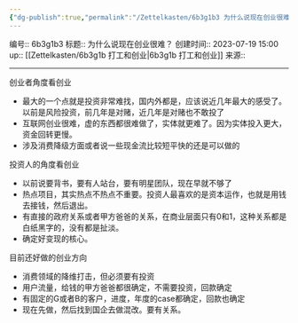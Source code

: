 ```yaml
---
{"dg-publish":true,"permalink":"/Zettelkasten/6b3g1b3 为什么说现在创业很难？/","dgPassFrontmatter":true}
---
```


编号:: 6b3g1b3
标题:: 为什么说现在创业很难？
创建时间:: 2023-07-19 15:00
up:: [[Zettelkasten/6b3g1b 打工和创业\|6b3g1b 打工和创业]]
来源:: 

---

创业者角度看创业
- 最大的一个点就是投资非常难找，国内外都是，应该说近几年最大的感受了。以前是风险投资，前几年是对赌，近几年是对赌也不敢投了
- 互联网创业很难，虚的东西都很难做了，实体就更难了。因为实体投入更大，资金回转更慢。
- 涉及消费降级方面或者说一些现金流比较短平快的还是可以做的

投资人的角度看创业
- 以前说要背书，要有人站台，要有明星团队，现在早就不够了 
- 热点项目，其实热点不热点不重要。投资人最喜欢的是资本运作，也就是用钱去接钱，然后退出。
- 有直接的政府关系或者甲方爸爸的关系，在商业层面只有0和1，这种关系都是白纸黑字的，没有都是扯淡。
- 确定好变现的核心。

目前还好做的创业方向
- 消费领域的降维打击，但必须要有投资
- 用户流量，给钱的甲方爸爸都很确定，不需要投资，回款确定
- 有固定的G或者B的客户，进度，年度的case都确定，回款也确定
- 现在先做，然后找到国企去做混改。要有关系。

